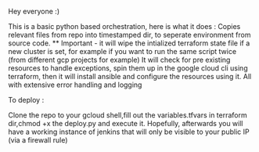 Hey everyone :)

This is a basic python based orchestration, here is what it does : 
Copies relevant files from repo into timestamped dir, to seperate environment from source code.
** Important - it will wipe the intialized terraform state file if a new cluster is set, for example if you want to run the same script twice (from different gcp projects for example)
It will check for pre existing resources to handle exceptions,
spin them up in the google cloud cli using terraform,
then it will install ansible and configure the resources using it.
All with extensive error handling and logging

To deploy : 

Clone the repo to your gcloud shell,fill out the variables.tfvars in terraform dir,chmod +x the deploy.py and execute it.
Hopefully, afterwards you will have a working instance of jenkins that will only be visible to your public IP (via a firewall rule)
